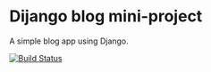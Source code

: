 # Dijango blog mini-project

A simple blog app using Django.

[![Build Status](https://travis-ci.org/OlaQla/django-blog.svg?branch=master)](https://travis-ci.org/OlaQla/django-blog)